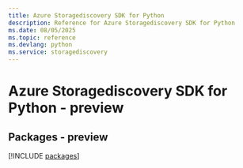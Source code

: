 ```yaml
---
title: Azure Storagediscovery SDK for Python
description: Reference for Azure Storagediscovery SDK for Python
ms.date: 08/05/2025
ms.topic: reference
ms.devlang: python
ms.service: storagediscovery
---
```

# Azure Storagediscovery SDK for Python - preview
## Packages - preview
[!INCLUDE [packages](storagediscovery-index.md)]